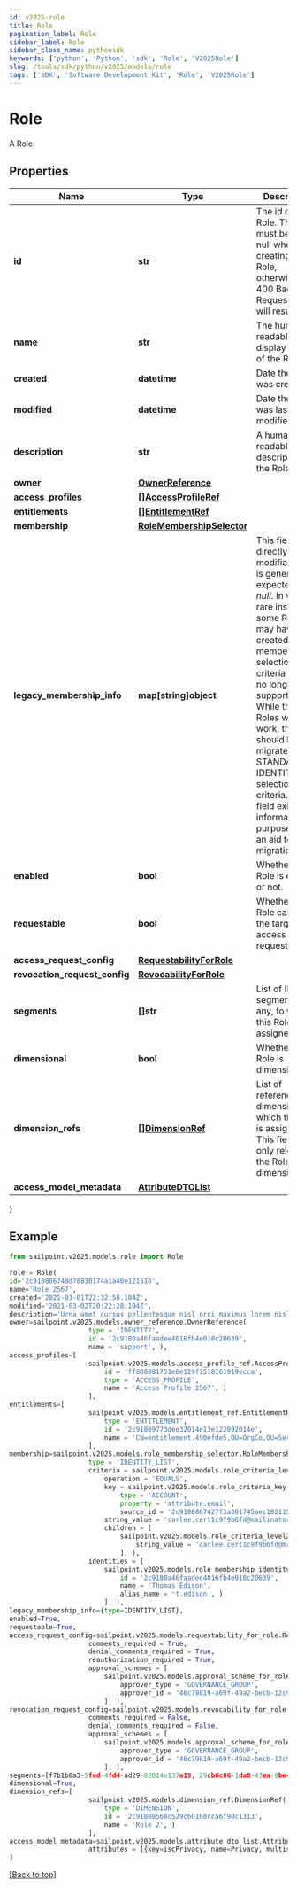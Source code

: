 ```yaml
---
id: v2025-role
title: Role
pagination_label: Role
sidebar_label: Role
sidebar_class_name: pythonsdk
keywords: ['python', 'Python', 'sdk', 'Role', 'V2025Role'] 
slug: /tools/sdk/python/v2025/models/role
tags: ['SDK', 'Software Development Kit', 'Role', 'V2025Role']
---
```


# Role

A Role

## Properties

Name | Type | Description | Notes
------------ | ------------- | ------------- | -------------
**id** | **str** | The id of the Role. This field must be left null when creating an Role, otherwise a 400 Bad Request error will result. | [optional] 
**name** | **str** | The human-readable display name of the Role | [required]
**created** | **datetime** | Date the Role was created | [optional] [readonly] 
**modified** | **datetime** | Date the Role was last modified. | [optional] [readonly] 
**description** | **str** | A human-readable description of the Role | [optional] 
**owner** | [**OwnerReference**](owner-reference) |  | [required]
**access_profiles** | [**[]AccessProfileRef**](access-profile-ref) |  | [optional] 
**entitlements** | [**[]EntitlementRef**](entitlement-ref) |  | [optional] 
**membership** | [**RoleMembershipSelector**](role-membership-selector) |  | [optional] 
**legacy_membership_info** | **map[string]object** | This field is not directly modifiable and is generally expected to be *null*. In very rare instances, some Roles may have been created using membership selection criteria that are no longer fully supported. While these Roles will still work, they should be migrated to STANDARD or IDENTITY_LIST selection criteria. This field exists for informational purposes as an aid to such migration. | [optional] 
**enabled** | **bool** | Whether the Role is enabled or not. | [optional] [default to False]
**requestable** | **bool** | Whether the Role can be the target of access requests. | [optional] [default to False]
**access_request_config** | [**RequestabilityForRole**](requestability-for-role) |  | [optional] 
**revocation_request_config** | [**RevocabilityForRole**](revocability-for-role) |  | [optional] 
**segments** | **[]str** | List of IDs of segments, if any, to which this Role is assigned. | [optional] 
**dimensional** | **bool** | Whether the Role is dimensional. | [optional] [default to False]
**dimension_refs** | [**[]DimensionRef**](dimension-ref) | List of references to dimensions to which this Role is assigned. This field is only relevant if the Role is dimensional. | [optional] 
**access_model_metadata** | [**AttributeDTOList**](attribute-dto-list) |  | [optional] 
}

## Example

```python
from sailpoint.v2025.models.role import Role

role = Role(
id='2c918086749d78830174a1a40e121518',
name='Role 2567',
created='2021-03-01T22:32:58.104Z',
modified='2021-03-02T20:22:28.104Z',
description='Urna amet cursus pellentesque nisl orci maximus lorem nisl euismod fusce morbi placerat adipiscing maecenas nisi tristique et metus et lacus sed morbi nunc nisl maximus magna arcu varius sollicitudin elementum enim maecenas nisi id ipsum tempus fusce diam ipsum tortor.',
owner=sailpoint.v2025.models.owner_reference.OwnerReference(
                    type = 'IDENTITY', 
                    id = '2c9180a46faadee4016fb4e018c20639', 
                    name = 'support', ),
access_profiles=[
                    sailpoint.v2025.models.access_profile_ref.AccessProfileRef(
                        id = 'ff808081751e6e129f1518161919ecca', 
                        type = 'ACCESS_PROFILE', 
                        name = 'Access Profile 2567', )
                    ],
entitlements=[
                    sailpoint.v2025.models.entitlement_ref.EntitlementRef(
                        type = 'ENTITLEMENT', 
                        id = '2c91809773dee32014e13e122092014e', 
                        name = 'CN=entitlement.490efde5,OU=OrgCo,OU=ServiceDept,DC=HQAD,DC=local', )
                    ],
membership=sailpoint.v2025.models.role_membership_selector.RoleMembershipSelector(
                    type = 'IDENTITY_LIST', 
                    criteria = sailpoint.v2025.models.role_criteria_level1.RoleCriteriaLevel1(
                        operation = 'EQUALS', 
                        key = sailpoint.v2025.models.role_criteria_key.RoleCriteriaKey(
                            type = 'ACCOUNT', 
                            property = 'attribute.email', 
                            source_id = '2c9180867427f3a301745aec18211519', ), 
                        string_value = 'carlee.cert1c9f9b6fd@mailinator.com', 
                        children = [
                            sailpoint.v2025.models.role_criteria_level2.RoleCriteriaLevel2(
                                string_value = 'carlee.cert1c9f9b6fd@mailinator.com', )
                            ], ), 
                    identities = [
                        sailpoint.v2025.models.role_membership_identity.RoleMembershipIdentity(
                            id = '2c9180a46faadee4016fb4e018c20639', 
                            name = 'Thomas Edison', 
                            alias_name = 't.edison', )
                        ], ),
legacy_membership_info={type=IDENTITY_LIST},
enabled=True,
requestable=True,
access_request_config=sailpoint.v2025.models.requestability_for_role.RequestabilityForRole(
                    comments_required = True, 
                    denial_comments_required = True, 
                    reauthorization_required = True, 
                    approval_schemes = [
                        sailpoint.v2025.models.approval_scheme_for_role.ApprovalSchemeForRole(
                            approver_type = 'GOVERNANCE_GROUP', 
                            approver_id = '46c79819-a69f-49a2-becb-12c971ae66c6', )
                        ], ),
revocation_request_config=sailpoint.v2025.models.revocability_for_role.RevocabilityForRole(
                    comments_required = False, 
                    denial_comments_required = False, 
                    approval_schemes = [
                        sailpoint.v2025.models.approval_scheme_for_role.ApprovalSchemeForRole(
                            approver_type = 'GOVERNANCE_GROUP', 
                            approver_id = '46c79819-a69f-49a2-becb-12c971ae66c6', )
                        ], ),
segments=[f7b1b8a3-5fed-4fd4-ad29-82014e137e19, 29cb6c06-1da8-43ea-8be4-b3125f248f2a],
dimensional=True,
dimension_refs=[
                    sailpoint.v2025.models.dimension_ref.DimensionRef(
                        type = 'DIMENSION', 
                        id = '2c91808568c529c60168cca6f90c1313', 
                        name = 'Role 2', )
                    ],
access_model_metadata=sailpoint.v2025.models.attribute_dto_list.AttributeDTOList(
                    attributes = [{key=iscPrivacy, name=Privacy, multiselect=false, status=active, type=governance, objectTypes=[all], description=Specifies the level of privacy associated with an access item., values=[{value=public, name=Public, status=active}]}], )
)

```
[[Back to top]](#) 

